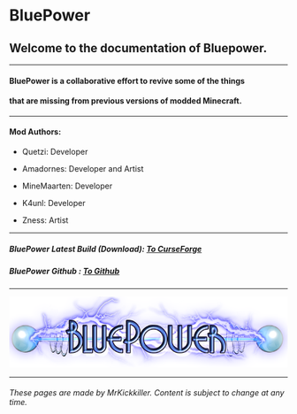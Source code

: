 # BluePower

## Welcome to the documentation of Bluepower.
---

#### BluePower is a collaborative effort to revive some of the things 

#### that are missing from previous versions of modded Minecraft.

---

#### Mod Authors: 

  * Quetzi: Developer

  * Amadornes: Developer and Artist

  * MineMaarten: Developer

  * K4unl: Developer

  * Zness: Artist

---

##### BluePower Latest Build (Download): [To CurseForge](http://minecraft.curseforge.com/mc-mods/223099-blue-power)

##### BluePower Github : [To Github](https://github.com/Qmunity/BluePower)

---

![BluePower Logo](img/logo.png)

---

###### These pages are made by MrKickkiller. Content is subject to change at any time.

